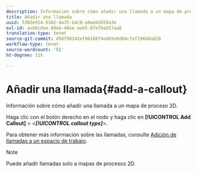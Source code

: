 ```yaml
---
description: Información sobre cómo añadir una llamada a un mapa de proceso 2D.
title: Añadir una llamada
uuid: 5302e914-5382-4a35-b4c8-a9ad42859a3e
exl-id: acb0cdae-80eb-48ee-aeb5-87e7ba557aa8
translation-type: tm+mt
source-git-commit: d9df90242ef96188f4e4b5e6d04cfef196b0a628
workflow-type: tm+mt
source-wordcount: '51'
ht-degree: 11%

---
```


# Añadir una llamada{#add-a-callout}

Información sobre cómo añadir una llamada a un mapa de proceso 2D.

Haga clic con el botón derecho en el nodo y haga clic en **[!UICONTROL Add Callout]** > *&lt;**[!UICONTROL callout type]**>*.

Para obtener más información sobre las llamadas, consulte [Adición de llamadas a un espacio de trabajo](../../../../home/c-get-started/c-vis/c-call-wkspc.md#concept-212b09e763044d938987b4a9c658adc0).

>[!NOTE]
>
>Puede añadir llamadas solo a mapas de procesos 2D.
